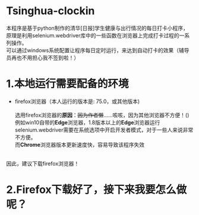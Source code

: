 # Tsinghua-clockin
本程序是基于python制作的清华[日报]学生健康与出行情况的每日打卡小程序，原理是利用selenium.webdriver库中的一些函数在浏览器上完成打卡过程的一系列操作。
<br/>可以通过windows系统配置让程序每日定时运行，来达到自动打卡的效果（辅导员再也不用担心我不签到啦！）


# 1.本地运行需要配备的环境
- firefox浏览器（本人运行的版本是: 75.0，或其他版本)
<br/><br/>选用firefox浏览器的<strong>原因</strong>：~~因为作者懒~~......咳咳，因为其他浏览器不方便！()
<br/>例如win10自带的<strong>Edge</strong>浏览器，1.8版本以上的<strong>Edge</strong>浏览器运行selenium.webdriver需要在系统选项中开启开发者模式，对于一些人来说非常不方便。
<br/>而<strong>Chrome</strong>浏览器版本更新速度快，容易导致该程序失效

<br/>因此，建议下载firefox浏览器！

# 2.Firefox下载好了，接下来我要怎么做呢？
